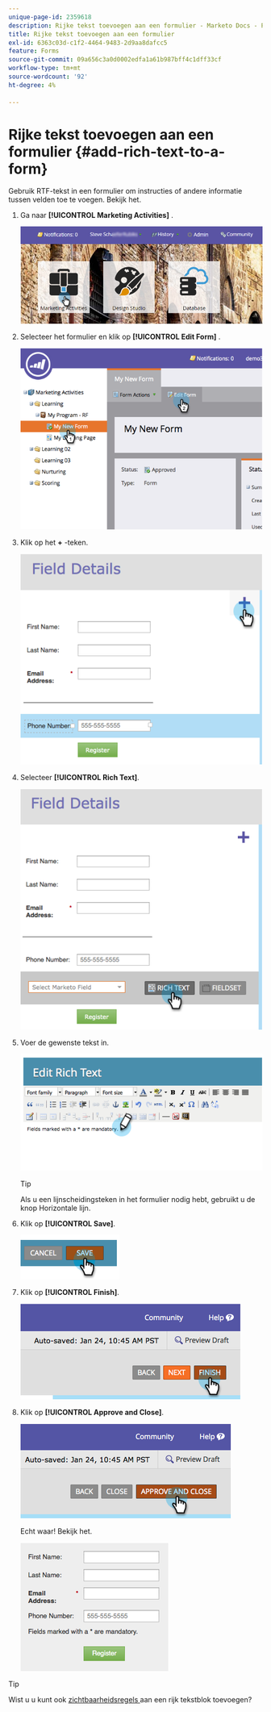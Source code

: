 ```yaml
---
unique-page-id: 2359618
description: Rijke tekst toevoegen aan een formulier - Marketo Docs - Productdocumentatie
title: Rijke tekst toevoegen aan een formulier
exl-id: 6363c03d-c1f2-4464-9483-2d9aa8dafcc5
feature: Forms
source-git-commit: 09a656c3a0d0002edfa1a61b987bff4c1dff33cf
workflow-type: tm+mt
source-wordcount: '92'
ht-degree: 4%

---
```


# Rijke tekst toevoegen aan een formulier {#add-rich-text-to-a-form}

Gebruik RTF-tekst in een formulier om instructies of andere informatie tussen velden toe te voegen. Bekijk het.

1. Ga naar **[!UICONTROL Marketing Activities]** .

   ![](assets/login-marketing-activities-2.png)

1. Selecteer het formulier en klik op **[!UICONTROL Edit Form]** .

   ![](assets/image2014-9-15-16-3a46-3a7.png)

1. Klik op het **+** -teken.

   ![](assets/image2014-9-15-16-3a46-3a43.png)

1. Selecteer **[!UICONTROL Rich Text]**.

   ![](assets/image2014-9-15-16-3a47-3a9.png)

1. Voer de gewenste tekst in.

   ![](assets/image2014-9-15-16-3a47-3a20.png)

   >[!TIP]
   >
   >Als u een lijnscheidingsteken in het formulier nodig hebt, gebruikt u de knop Horizontale lijn.

1. Klik op **[!UICONTROL Save]**.

   ![](assets/image2014-9-15-16-3a48-3a18.png)

1. Klik op **[!UICONTROL Finish]**.

   ![](assets/image2014-9-15-16-3a48-3a36.png)

1. Klik op **[!UICONTROL Approve and Close]**.

   ![](assets/image2014-9-15-16-3a48-3a51.png)

   Echt waar! Bekijk het.

   ![](assets/image2014-9-15-16-3a48-3a58.png)

>[!TIP]
>
>Wist u u kunt ook [ zichtbaarheidsregels ](/help/marketo/product-docs/demand-generation/forms/form-fields/dynamically-toggle-visibility-of-a-form-field.md) aan een rijk tekstblok toevoegen?
